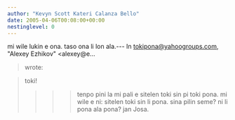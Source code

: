 ```yaml
---
author: "Kevyn Scott Kateri Calanza Bello"
date: 2005-04-06T00:08:00+00:00
nestinglevel: 0
---
```

mi wile lukin e ona. taso ona li lon ala.---
 In [tokipona@yahoogroups.com](mailto://tokipona@yahoogroups.com), "Alexey Ezhikov" <alexey@e...
> wrote:

> toki!
>>>> tenpo pini la mi pali e sitelen toki sin pi toki pona.
>> mi wile e ni: sitelen toki sin li pona.
>>>> sina pilin seme? ni li pona ala pona?
>>>> jan Josa.